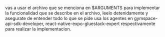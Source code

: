 vas a usar el archivo que se menciona en $ARGUMENTS
para implementar la funcionalidad que se describe en el archivo,
leelo detenidamente y asegurate de entender todo lo que se pide
usa los agentes en gymspace-api-sdk-developer, react-native-expo-gluestack-expert respectivamente
 para realizar la implementacion.